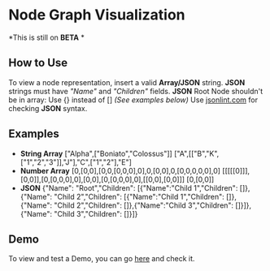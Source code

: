 Node Graph Visualization
========================
*This is still on **BETA** *

How to Use
----------
To view a node representation, insert a valid **Array/JSON** string.
**JSON** strings must have *"Name"* and *"Children"* fields.
**JSON** Root Node shouldn't be in array: Use {} instead of [] *(See examples below)*
Use [jsonlint.com](http://jsonlint.com) for checking **JSON** syntax.



## Examples ##
* **String Array**
        ["Alpha",["Boniato","Colossus"]]
        ["A",[["B","K",["1","2","3"]],"J"],"C",["1","2"],"E"]
* **Number Array**
        [0,[0,0],[0,0,[0,0,0],0],0,[0,0],0,[0,0,0,0,0],0]
        [[[[[0]]],[0,0]],[0,[0,0,0],0],[0,0],[0,[0,0,0],0],[[0,0],[0,0]]]
        [0,[0,0]]
* **JSON**
        {"Name": "Root","Children": [{"Name":"Child 1","Children": []},{"Name": "Child 2","Children": [{"Name":"Child 1","Children": []},{"Name": "Child 2","Children": []},{"Name":"Child 3","Children": []}]},{"Name": "Child 3","Children": []}]}
	
Demo
----
To view and test a Demo, you can go [here](http://nodegraph.icewer.net) and check it.